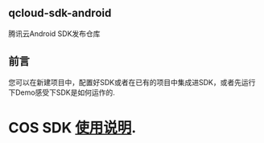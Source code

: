 ## qcloud-sdk-android
腾讯云Android SDK发布仓库

## 前言  

您可以在新建项目中，配置好SDK或者在已有的项目中集成进SDK，或者先运行下Demo感受下SDK是如何运作的.

# COS SDK [使用说明](https://github.com/tencentyun/qcloud-sdk-android/tree/master/document/cos).
